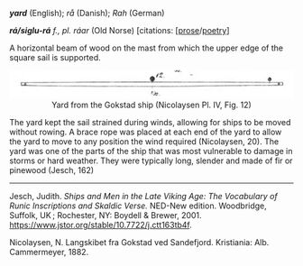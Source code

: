 **_yard_** (English); _rå_ (Danish); _Rah_ (German)

_**rá/siglu-rá** f., pl. ráar_ (Old Norse) [citations: [[prose](https://onp.ku.dk/onp/onp.php?o63168)/[poetry](https://lexiconpoeticum.org/m.php?p=lemma&i=66095)]

A horizontal beam of wood on the mast from which the upper edge of the square sail is supported. 

<div align="center">
  
  ![yard from Gokstad ship](../images/Yard_Gokstad.png)  
  Yard from the Gokstad ship (Nicolaysen Pl. IV, Fig. 12)

</div>


  The yard kept the sail strained during winds, allowing for ships to be moved without rowing. A brace rope was placed at each end of the yard to allow the yard to move to any position the wind required (Nicolaysen, 20). The yard was one of the parts of the ship that was most vulnerable to damage in storms or hard weather. They were typically long, slender and made of fir or pinewood (Jesch, 162)
  
---

  Jesch, Judith. _Ships and Men in the Late Viking Age: The Vocabulary of Runic Inscriptions and Skaldic Verse._ NED-New edition. Woodbridge, Suffolk, UK ; Rochester, NY: 
Boydell & Brewer, 2001. https://www.jstor.org/stable/10.7722/j.ctt163tb4f.

  Nicolaysen, N. Langskibet fra Gokstad ved Sandefjord. Kristiania: Alb. Cammermeyer, 1882.


